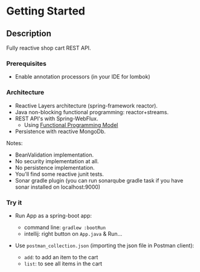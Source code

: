 # Getting Started

## Description

Fully reactive shop cart REST API.

### Prerequisites
- Enable annotation processors (in your IDE for lombok)

### Architecture
- Reactive Layers architecture (spring-framework reactor).
- Java non-blocking functional programming: reactor+streams.
- REST API's with Spring-WebFlux.
    - Using [Functional Programming Model](https://docs.spring.io/spring-framework/docs/5.0.0.BUILD-SNAPSHOT/spring-framework-reference/html/web-reactive.html#_functional_programming_model)
- Persistence with reactive MongoDb.

Notes:
- BeanValidation implementation.
- No security implementation at all.
- No persistence implementation.
- You'll find some reactive junit tests.
- Sonar gradle plugin (you can run sonarqube gradle task if you have sonar installed on localhost:9000)
  
### Try it
- Run App as a spring-boot app:
    - command line: `gradlew :bootRun`
    - intellij: right button on `App.java` & Run...


- Use `postman_collection.json` (importing the json file in Postman client):
    - `add`: to add an item to the cart
    - `list`: to see all items in the cart
